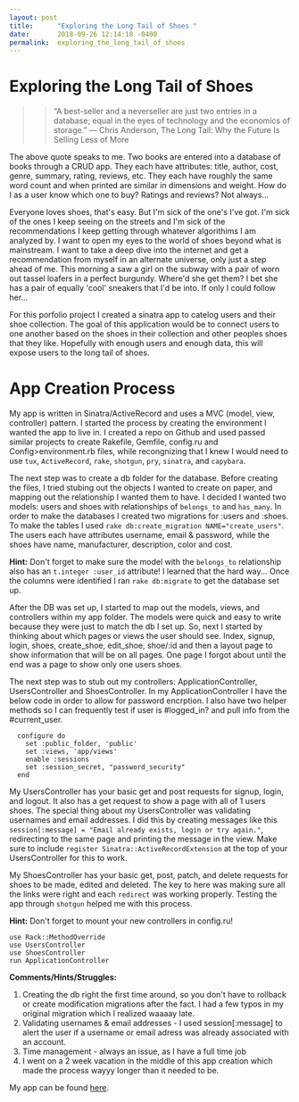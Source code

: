 ```yaml
---
layout: post
title:      "Exploring the Long Tail of Shoes "
date:       2018-09-26 12:14:18 -0400
permalink:  exploring_the_long_tail_of_shoes
---
```


# Exploring the Long Tail of Shoes
> > “A best-seller and a neverseller are just two entries in a database; equal in the eyes of technology and the economics of storage.” ― Chris Anderson, The Long Tail: Why the Future Is Selling Less of More

The above quote speaks to me. Two books are entered into a database of books through a CRUD app. They each have attributes: title, author, cost, genre, summary, rating, reviews, etc. They each have roughly the same word count and when printed are similar in dimensions and weight. How do I as a user know which one to buy? Ratings and reviews? Not always... 

Everyone loves shoes, that's easy. But I'm sick of the one's I've got. I'm sick of the ones I keep seeing on the streets and I'm sick of the recommendations I keep getting through whatever algorithims I am analyzed by. I want to open my eyes to the world of shoes beyond what is mainstream. I want to take a deep dive into the internet and get a recommendation from myself in an alternate universe, only just a step ahead of me. This morning a saw a girl on the subway with a pair of worn out tassel loafers in a perfect burgundy. Where'd she get them? I bet she has a pair of equally 'cool' sneakers that I'd be into. If only I could follow her...

For this porfolio project I created a sinatra app to catelog users and their shoe collection. The goal of this application would be to connect users to one another based on the shoes in their collection and other peoples shoes that they like. Hopefully with enough users and enough data, this will expose users to the long tail of shoes. 

# App Creation Process
My app is written in Sinatra/ActiveRecord and uses a MVC (model, view, controller) pattern. I started the process by creating the environment I wanted the app to live in. I created a repo on Github and used passed similar projects to create Rakefile, Gemfile, config.ru and Config>environment.rb files, while recongnizing that I knew I would need to use `tux`, `ActiveRecord`, `rake`, `shotgun`, `pry`, `sinatra`, and `capybara`.

The next step was to create a db folder for the database. Before creating the files, I tried stubing out the objects I wanted to create on paper, and mapping out the relationship I wanted them to have. I decided I wanted two models: users and shoes with relationships of `belongs_to` and `has_many`. In order to make the databases I created two migrations for :users and :shoes.  To make the tables I used `rake db:create_migration NAME="create_users"`. The users each have attributes username, email & password, while the shoes have name, manufacturer, description, color and cost. 

**Hint:** Don't forget to make sure the model with the `belongs_to` relationship also has an  `t.integer :user_id` attribute! I learned that the hard way... Once the columns were identified I ran `rake db:migrate` to get the database set up.

After the DB was set up, I started to map out the models, views, and controllers within my app folder. The models were quick and easy to write because they were just to match the db I set up. So, next I started by thinking about which pages or views the user should see. Index, signup, login, shoes, create_shoe, edit_shoe, shoe/:id and then a layout page to show information that will be on all pages. One page I forgot about until the end was a page to show only one users shoes.

The next step was to stub out my controllers: ApplicationController, UsersController and ShoesController. In my ApplicationController I have the below code in order to allow for password encrption. I also have two helper methods so I can frequently test if user is #logged_in? and pull info from the #current_user.

```
  configure do
    set :public_folder, 'public'
    set :views, 'app/views'
    enable :sessions
    set :session_secret, "password_security"
  end
```

My UsersController has your basic get and post requests for signup, login, and logout. It also has a get request to show a page with all of 1 users shoes. The special thing about my UsersController was validating usernames and email addresses. I did this by creating messages like this `session[:message] = "Email already exists, login or try again."`, redirecting to the same page and printing the message in the view. Make sure to include `register Sinatra::ActiveRecordExtension` at the top of your UsersController for this to work.

My ShoesController has your basic get, post, patch, and delete requests for shoes to be made, edited and deleted. The key to here was making sure all the links were right and each `redirect` was working properly. Testing the app through `shotgun` helped me with this process.

**Hint:** Don't forget to mount your new controllers in config.ru!

```
use Rack::MethodOverride
use UsersController
use ShoesController
run ApplicationController
```

**Comments/Hints/Struggles:**
1. Creating the db right the first time around, so you don't have to rollback or create modification migrations after the fact.  I had a few typos in my original migration which I realized waaaay late. 
2. Validating usernames & email addresses - I used session[:message] to alert the user if a username or email adress was already associated with an account.
3. Time management - always an issue, as I have a full time job
4. I went on a 2 week vacation in the middle of this app creation which made the process wayyy longer than it needed to be.

My app can be found [here](https://github.com/shkusiak/sinatra_app).

